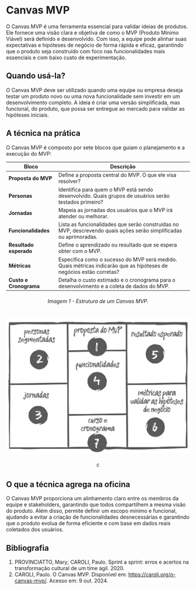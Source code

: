 # Canvas MVP

O Canvas MVP é uma ferramenta essencial para validar ideias de produtos. Ele fornece uma visão clara e objetiva de como o MVP (Produto Mínimo Viável) será definido e desenvolvido. Com isso, a equipe pode alinhar suas expectativas e hipóteses de negócio de forma rápida e eficaz, garantindo que o produto seja construído com foco nas funcionalidades mais essenciais e com baixo custo de experimentação.

## Quando usá-la?

O Canvas MVP deve ser utilizado quando uma equipe ou empresa deseja testar um produto novo ou uma nova funcionalidade sem investir em um desenvolvimento completo. A ideia é criar uma versão simplificada, mas funcional, do produto, que possa ser entregue ao mercado para validar as hipóteses iniciais.

## A técnica na prática

O Canvas MVP é composto por sete blocos que guiam o planejamento e a execução do MVP:

| Bloco                | Descrição                                                                                                                                                  |
|----------------------|------------------------------------------------------------------------------------------------------------------------------------------------------------|
| **Proposta do MVP**   | Define a proposta central do MVP. O que ele visa resolver?                                                                                                 |
| **Personas**          | Identifica para quem o MVP está sendo desenvolvido. Quais grupos de usuários serão testados primeiro?                                                      |
| **Jornadas**          | Mapeia as jornadas dos usuários que o MVP irá atender ou melhorar.                                                                                         |
| **Funcionalidades**   | Lista as funcionalidades que serão construídas no MVP, descrevendo quais ações serão simplificadas ou aprimoradas.                                         |
| **Resultado esperado**| Define o aprendizado ou resultado que se espera obter com o MVP.                                                                                           |
| **Métricas**          | Especifica como o sucesso do MVP será medido. Quais métricas indicarão que as hipóteses de negócios estão corretas?                                        |
| **Custo e Cronograma**| Detalha o custo estimado e o cronograma para o desenvolvimento e a coleta de dados do MVP.                                                                 |

<h6 align="center">Imagem 1 - Estrutura de um Canvas MVP.</h6>

![cnpImg](assets/canvaMVP.png)

<h6 align="center">c </a></h6>

## O que a técnica agrega na oficina

O Canvas MVP proporciona um alinhamento claro entre os membros da equipe e stakeholders, garantindo que todos compartilhem a mesma visão do produto. Além disso, permite definir um escopo mínimo e funcional, ajudando a evitar a criação de funcionalidades desnecessárias e garantindo que o produto evolua de forma eficiente e com base em dados reais coletados dos usuários.



## Bibliografia

1. PROVINCIATTO, Mary; CAROLI, Paulo. Sprint a sprint: erros e acertos na transformação cultural de um time ágil. 2020.
2. CAROLI, Paulo. O Canvas MVP. Disponível em: https://caroli.org/o-canvas-mvp/. Acesso em: 9 out. 2024.
